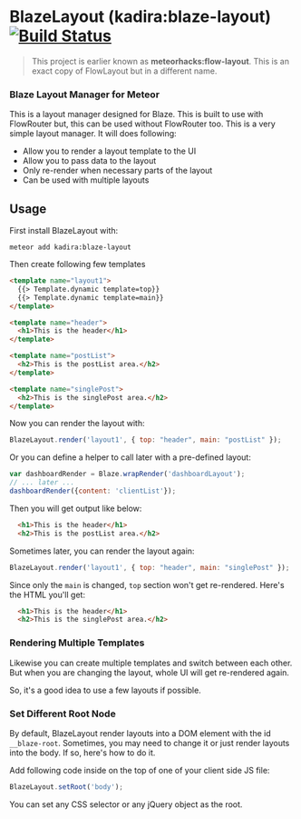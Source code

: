 # BlazeLayout (kadira:blaze-layout) [![Build Status](https://travis-ci.org/kadirahq/blaze-layout.svg?branch=master)](https://travis-ci.org/kadirahq/blaze-layout)

> This project is earlier known as **meteorhacks:flow-layout**. This is an exact copy of FlowLayout but in a different name.

### Blaze Layout Manager for Meteor

This is a layout manager designed for Blaze. This is built to use with FlowRouter but, this can be used without FlowRouter too. This is a very simple layout manager. It will does following:

* Allow you to render a layout template to the UI
* Allow you to pass data to the layout
* Only re-render when necessary parts of the layout
* Can be used with multiple layouts

## Usage

First install BlazeLayout with:

~~~
meteor add kadira:blaze-layout
~~~

Then create following few templates

~~~html
<template name="layout1">
  {{> Template.dynamic template=top}}
  {{> Template.dynamic template=main}}
</template>

<template name="header">
  <h1>This is the header</h1>
</template>

<template name="postList">
  <h2>This is the postList area.</h2>
</template>

<template name="singlePost">
  <h2>This is the singlePost area.</h2>
</template>
~~~

Now you can render the layout with:

~~~js
BlazeLayout.render('layout1', { top: "header", main: "postList" });
~~~

Or you can define a helper to call later with a pre-defined layout:

~~~js
var dashboardRender = Blaze.wrapRender('dashboardLayout');
// ... later ...
dashboardRender({content: 'clientList'});
~~~

Then you will get output like below:

~~~html
  <h1>This is the header</h1>
  <h2>This is the postList area.</h2>
~~~

Sometimes later, you can render the layout again:

~~~js
BlazeLayout.render('layout1', { top: "header", main: "singlePost" });
~~~

Since only the `main` is changed, `top` section won't get re-rendered. Here's the HTML you'll get:

~~~html
  <h1>This is the header</h1>
  <h2>This is the singlePost area.</h2>
~~~

### Rendering Multiple Templates

Likewise you can create multiple templates and switch between each other.
But when you are changing the layout, whole UI will get re-rendered again.

So, it's a good idea to use a few layouts if possible.

### Set Different Root Node

By default, BlazeLayout render layouts into a DOM element with the id `__blaze-root`. Sometimes, you may need to change it or just render layouts into the body. If so, here's how to do it.

Add following code inside on the top of one of your client side JS file:

~~~js
BlazeLayout.setRoot('body');
~~~

You can set any CSS selector or any jQuery object as the root.
